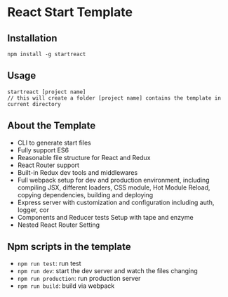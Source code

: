 React Start Template
=================

Installation
------------

    npm install -g startreact
    
Usage
------------

    startreact [project name]
    // this will create a folder [project name] contains the template in current directory

About the Template
------------

- CLI to generate start files
- Fully support ES6 
- Reasonable file structure for React and Redux
- React Router support
- Built-in Redux dev tools and middlewares 
- Full webpack setup for dev and production environment, including compiling JSX, different loaders, CSS module, Hot Module Reload, copying dependencies, building and deploying
- Express server with customization and configuration including auth, logger, cor 
- Components and Reducer tests Setup with tape and enzyme
- Nested React Router Setting

Npm scripts in the template
------------

- `npm run test`: run test
- `npm run dev`: start the dev server and watch the files changing
- `npm run production`: run production server
- `npm run build`: build via webpack
